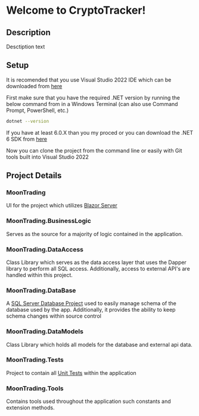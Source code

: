 # Welcome to CryptoTracker!

## Description
Desctiption text

## Setup
It is recomended that you use Visual Studio 2022 IDE which can be downloaded from [here](https://visualstudio.microsoft.com/vs/)

 First make sure that you have the required .NET version by running the below command from in a Windows Terminal (can also use Command Prompt, PowerShell, etc.)
 
 ```bash
 dotnet --version
 ```
 
 If you have at least 6.0.X than you my proced or you can download the .NET 6 SDK from [here](https://dotnet.microsoft.com/en-us/download/dotnet/6.0)
 
 Now you can clone the project from the command line or easily with Git tools built into Visual Studio 2022
 
 ## Project Details
 
 ### MoonTrading
UI for the project which utilizes [Blazor Server](https://docs.microsoft.com/en-us/aspnet/core/blazor/hosting-models?view=aspnetcore-6.0)
 
 ### MoonTrading.BusinessLogic
Serves as the source for a majority of logic contained in the application.

 ### MoonTrading.DataAccess
 Class Library which serves as the data access layer that uses the Dapper library to perform all SQL access.  Additionally, access to external API's are handled within this project.
 
  ### MoonTrading.DataBase
 A [SQL Server Database Project](https://stackoverflow.com/a/63044068) used to easily manage schema of the database used by the app. Additionally, it provides the ability to keep schema changes within source control
 
 ### MoonTrading.DataModels
 Class Library which holds all models for the database and external api data.
 
### MoonTrading.Tests
Project to contain all [Unit Tests](https://docs.microsoft.com/en-us/visualstudio/test/walkthrough-creating-and-running-unit-tests-for-managed-code?view=vs-2022) within the application

### MoonTrading.Tools
Contains tools used throughout the application such constants and extension methods.
